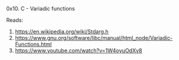 0x10. C - Variadic functions

Reads:
1. https://en.wikipedia.org/wiki/Stdarg.h
2. https://www.gnu.org/software/libc/manual/html_node/Variadic-Functions.html
3. https://www.youtube.com/watch?v=1W4oyuOdXv8
